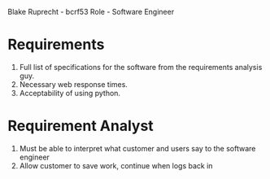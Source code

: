 Blake Ruprecht - bcrf53
Role - Software Engineer

# Requirements
1. Full list of specifications for the software from the requirements analysis guy.
2. Necessary web response times.
3. Acceptability of using python.

# Requirement Analyst
1. Must be able to interpret what customer and users say to the software engineer
2. Allow customer to save work, continue when logs back in
